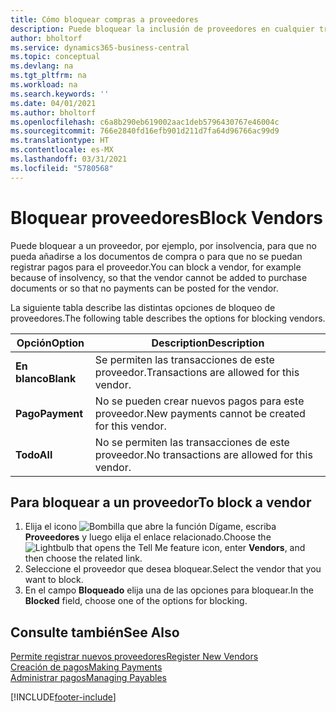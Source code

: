 ```yaml
---
title: Cómo bloquear compras a proveedores
description: Puede bloquear la inclusión de proveedores en cualquier transacción, o simplemente bloquear nuevos pagos a ellos.
author: bholtorf
ms.service: dynamics365-business-central
ms.topic: conceptual
ms.devlang: na
ms.tgt_pltfrm: na
ms.workload: na
ms.search.keywords: ''
ms.date: 04/01/2021
ms.author: bholtorf
ms.openlocfilehash: c6a8b290eb619002aac1deb5796430767e46004c
ms.sourcegitcommit: 766e2840fd16efb901d211d7fa64d96766ac99d9
ms.translationtype: HT
ms.contentlocale: es-MX
ms.lasthandoff: 03/31/2021
ms.locfileid: "5780568"
---
```

# <a name="block-vendors"></a><span data-ttu-id="1fa87-103">Bloquear proveedores</span><span class="sxs-lookup"><span data-stu-id="1fa87-103">Block Vendors</span></span>
<span data-ttu-id="1fa87-104">Puede bloquear a un proveedor, por ejemplo, por insolvencia, para que no pueda añadirse a los documentos de compra o para que no se puedan registrar pagos para el proveedor.</span><span class="sxs-lookup"><span data-stu-id="1fa87-104">You can block a vendor, for example because of insolvency, so that the vendor cannot be added to purchase documents or so that no payments can be posted for the vendor.</span></span>

<span data-ttu-id="1fa87-105">La siguiente tabla describe las distintas opciones de bloqueo de proveedores.</span><span class="sxs-lookup"><span data-stu-id="1fa87-105">The following table describes the options for blocking vendors.</span></span>  

|<span data-ttu-id="1fa87-106">Opción</span><span class="sxs-lookup"><span data-stu-id="1fa87-106">Option</span></span>|<span data-ttu-id="1fa87-107">Description</span><span class="sxs-lookup"><span data-stu-id="1fa87-107">Description</span></span>|  
|--------------------|------------|  
|<span data-ttu-id="1fa87-108">**En blanco**</span><span class="sxs-lookup"><span data-stu-id="1fa87-108">**Blank**</span></span>|<span data-ttu-id="1fa87-109">Se permiten las transacciones de este proveedor.</span><span class="sxs-lookup"><span data-stu-id="1fa87-109">Transactions are allowed for this vendor.</span></span>|
|<span data-ttu-id="1fa87-110">**Pago**</span><span class="sxs-lookup"><span data-stu-id="1fa87-110">**Payment**</span></span>|<span data-ttu-id="1fa87-111">No se pueden crear nuevos pagos para este proveedor.</span><span class="sxs-lookup"><span data-stu-id="1fa87-111">New payments cannot be created for this vendor.</span></span>|  
|<span data-ttu-id="1fa87-112">**Todo**</span><span class="sxs-lookup"><span data-stu-id="1fa87-112">**All**</span></span>|<span data-ttu-id="1fa87-113">No se permiten las transacciones de este proveedor.</span><span class="sxs-lookup"><span data-stu-id="1fa87-113">No transactions are allowed for this vendor.</span></span>|  

## <a name="to-block-a-vendor"></a><span data-ttu-id="1fa87-114">Para bloquear a un proveedor</span><span class="sxs-lookup"><span data-stu-id="1fa87-114">To block a vendor</span></span>  
1. <span data-ttu-id="1fa87-115">Elija el icono ![Bombilla que abre la función Dígame](media/ui-search/search_small.png "Dígame qué desea hacer"), escriba **Proveedores** y luego elija el enlace relacionado.</span><span class="sxs-lookup"><span data-stu-id="1fa87-115">Choose the ![Lightbulb that opens the Tell Me feature](media/ui-search/search_small.png "Tell me what you want to do") icon, enter **Vendors**, and then choose the related link.</span></span>
2. <span data-ttu-id="1fa87-116">Seleccione el proveedor que desea bloquear.</span><span class="sxs-lookup"><span data-stu-id="1fa87-116">Select the vendor that you want to block.</span></span>
3. <span data-ttu-id="1fa87-117">En el campo **Bloqueado** elija una de las opciones para bloquear.</span><span class="sxs-lookup"><span data-stu-id="1fa87-117">In the **Blocked** field, choose one of the options for blocking.</span></span>

## <a name="see-also"></a><span data-ttu-id="1fa87-118">Consulte también</span><span class="sxs-lookup"><span data-stu-id="1fa87-118">See Also</span></span>  
[<span data-ttu-id="1fa87-119">Permite registrar nuevos proveedores</span><span class="sxs-lookup"><span data-stu-id="1fa87-119">Register New Vendors</span></span>](purchasing-how-register-new-vendors.md)  
[<span data-ttu-id="1fa87-120">Creación de pagos</span><span class="sxs-lookup"><span data-stu-id="1fa87-120">Making Payments</span></span>](payables-make-payments.md)  
[<span data-ttu-id="1fa87-121">Administrar pagos</span><span class="sxs-lookup"><span data-stu-id="1fa87-121">Managing Payables</span></span>](payables-manage-payables.md)


[!INCLUDE[footer-include](includes/footer-banner.md)]